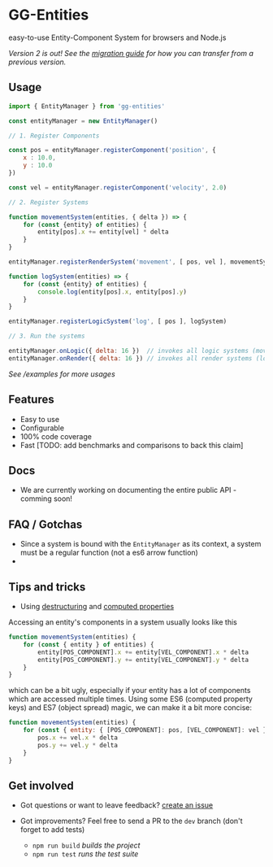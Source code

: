 # GG-Entities

easy-to-use Entity-Component System for browsers and Node.js

_Version 2 is out! See the [migration guide](/docs/migrate) for how you can transfer from a previous version._

## Usage

```javascript
import { EntityManager } from 'gg-entities'

const entityManager = new EntityManager()

// 1. Register Components

const pos = entityManager.registerComponent('position', {
    x : 10.0,
    y : 10.0
})

const vel = entityManager.registerComponent('velocity', 2.0)

// 2. Register Systems

function movementSystem(entities, { delta }) => {
    for (const {entity} of entities) {
        entity[pos].x += entity[vel] * delta
    }
}

entityManager.registerRenderSystem('movement', [ pos, vel ], movementSystem)

function logSystem(entities) => {
    for (const {entity} of entities) {
        console.log(entity[pos].x, entity[pos].y)
    }
}

entityManager.registerLogicSystem('log', [ pos ], logSystem)

// 3. Run the systems

entityManager.onLogic({ delta: 16 })  // invokes all logic systems (movementSystem)
entityManager.onRender({ delta: 16 }) // invokes all render systems (logSystem)
```

*See /examples for more usages*

## Features

* Easy to use
* Configurable
* 100% code coverage
* Fast [TODO: add benchmarks and comparisons to back this claim]

## Docs

- We are currently working on documenting the entire public API - comming soon!

## FAQ / Gotchas

* Since a system is bound with the `EntityManager` as its context, a system must be a regular function (not a es6 arrow function)
* 
## Tips and tricks

* Using [destructuring](https://developer.mozilla.org/en-US/docs/Web/JavaScript/Reference/Operators/Destructuring_assignment#Object_destructuring) and [computed properties](https://developer.mozilla.org/en-US/docs/Web/JavaScript/Reference/Operators/Object_initializer#Computed_property_names)

Accessing an entity's components in a system usually looks like this

```javascript
function movementSystem(entities) {
    for (const { entity } of entities) {
        entity[POS_COMPONENT].x += entity[VEL_COMPONENT].x * delta
        entity[POS_COMPONENT].y += entity[VEL_COMPONENT].y * delta
    }
}
```

which can be a bit ugly, especially if your entity has a lot of components which are accessed multiple times. Using some ES6 (computed property keys) and ES7 (object spread) magic, we can make it a bit more concise:

```javascript
function movementSystem(entities) {
    for (const { entity: { [POS_COMPONENT]: pos, [VEL_COMPONENT]: vel } } of entities) {
        pos.x += vel.x * delta
        pos.y += vel.y * delta
    }
}
```

## Get involved

- Got questions or want to leave feedback? [create an issue](https://github.com/GGAlanSmithee/Entities/issues/new)

- Got improvements? Feel free to send a PR to the `dev` branch (don't forget to add tests)
    - `npm run build` *builds the project*
    - `npm run test` *runs the test suite*
